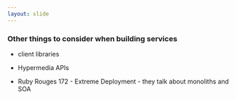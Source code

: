 ```yaml
---
layout: slide
---
```


### Other things to consider when building services

- client libraries
- Hypermedia APIs


- Ruby Rouges 172 - Extreme Deployment - they talk about monoliths and SOA
